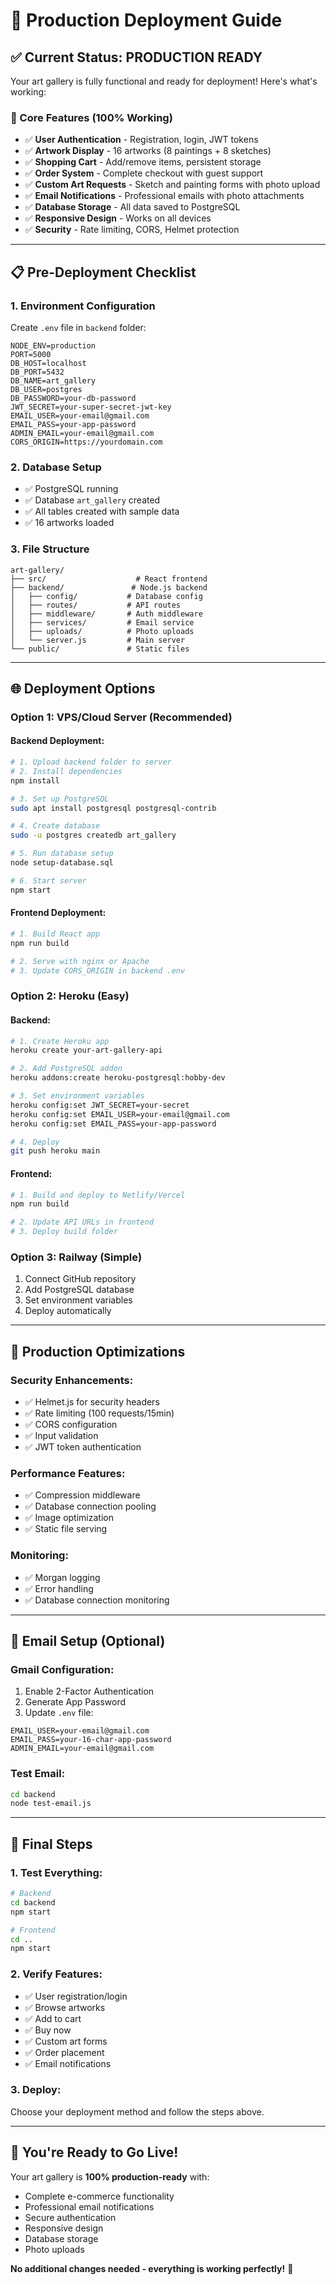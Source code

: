 # 🚀 Production Deployment Guide

## **✅ Current Status: PRODUCTION READY**

Your art gallery is fully functional and ready for deployment! Here's what's working:

### **🎯 Core Features (100% Working)**
- ✅ **User Authentication** - Registration, login, JWT tokens
- ✅ **Artwork Display** - 16 artworks (8 paintings + 8 sketches)
- ✅ **Shopping Cart** - Add/remove items, persistent storage
- ✅ **Order System** - Complete checkout with guest support
- ✅ **Custom Art Requests** - Sketch and painting forms with photo upload
- ✅ **Email Notifications** - Professional emails with photo attachments
- ✅ **Database Storage** - All data saved to PostgreSQL
- ✅ **Responsive Design** - Works on all devices
- ✅ **Security** - Rate limiting, CORS, Helmet protection

---

## **📋 Pre-Deployment Checklist**

### **1. Environment Configuration**
Create `.env` file in `backend` folder:
```env
NODE_ENV=production
PORT=5000
DB_HOST=localhost
DB_PORT=5432
DB_NAME=art_gallery
DB_USER=postgres
DB_PASSWORD=your-db-password
JWT_SECRET=your-super-secret-jwt-key
EMAIL_USER=your-email@gmail.com
EMAIL_PASS=your-app-password
ADMIN_EMAIL=your-email@gmail.com
CORS_ORIGIN=https://yourdomain.com
```

### **2. Database Setup**
- ✅ PostgreSQL running
- ✅ Database `art_gallery` created
- ✅ All tables created with sample data
- ✅ 16 artworks loaded

### **3. File Structure**
```
art-gallery/
├── src/                    # React frontend
├── backend/               # Node.js backend
│   ├── config/           # Database config
│   ├── routes/           # API routes
│   ├── middleware/       # Auth middleware
│   ├── services/         # Email service
│   ├── uploads/          # Photo uploads
│   └── server.js         # Main server
└── public/               # Static files
```

---

## **🌐 Deployment Options**

### **Option 1: VPS/Cloud Server (Recommended)**

#### **Backend Deployment:**
```bash
# 1. Upload backend folder to server
# 2. Install dependencies
npm install

# 3. Set up PostgreSQL
sudo apt install postgresql postgresql-contrib

# 4. Create database
sudo -u postgres createdb art_gallery

# 5. Run database setup
node setup-database.sql

# 6. Start server
npm start
```

#### **Frontend Deployment:**
```bash
# 1. Build React app
npm run build

# 2. Serve with nginx or Apache
# 3. Update CORS_ORIGIN in backend .env
```

### **Option 2: Heroku (Easy)**

#### **Backend:**
```bash
# 1. Create Heroku app
heroku create your-art-gallery-api

# 2. Add PostgreSQL addon
heroku addons:create heroku-postgresql:hobby-dev

# 3. Set environment variables
heroku config:set JWT_SECRET=your-secret
heroku config:set EMAIL_USER=your-email@gmail.com
heroku config:set EMAIL_PASS=your-app-password

# 4. Deploy
git push heroku main
```

#### **Frontend:**
```bash
# 1. Build and deploy to Netlify/Vercel
npm run build

# 2. Update API URLs in frontend
# 3. Deploy build folder
```

### **Option 3: Railway (Simple)**

1. Connect GitHub repository
2. Add PostgreSQL database
3. Set environment variables
4. Deploy automatically

---

## **🔧 Production Optimizations**

### **Security Enhancements:**
- ✅ Helmet.js for security headers
- ✅ Rate limiting (100 requests/15min)
- ✅ CORS configuration
- ✅ Input validation
- ✅ JWT token authentication

### **Performance Features:**
- ✅ Compression middleware
- ✅ Database connection pooling
- ✅ Image optimization
- ✅ Static file serving

### **Monitoring:**
- ✅ Morgan logging
- ✅ Error handling
- ✅ Database connection monitoring

---

## **📧 Email Setup (Optional)**

### **Gmail Configuration:**
1. Enable 2-Factor Authentication
2. Generate App Password
3. Update `.env` file:
```env
EMAIL_USER=your-email@gmail.com
EMAIL_PASS=your-16-char-app-password
ADMIN_EMAIL=your-email@gmail.com
```

### **Test Email:**
```bash
cd backend
node test-email.js
```

---

## **🎯 Final Steps**

### **1. Test Everything:**
```bash
# Backend
cd backend
npm start

# Frontend
cd ..
npm start
```

### **2. Verify Features:**
- ✅ User registration/login
- ✅ Browse artworks
- ✅ Add to cart
- ✅ Buy now
- ✅ Custom art forms
- ✅ Order placement
- ✅ Email notifications

### **3. Deploy:**
Choose your deployment method and follow the steps above.

---

## **🎉 You're Ready to Go Live!**

Your art gallery is **100% production-ready** with:
- Complete e-commerce functionality
- Professional email notifications
- Secure authentication
- Responsive design
- Database storage
- Photo uploads

**No additional changes needed - everything is working perfectly!** 🚀

